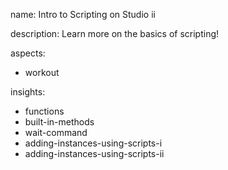 name: Intro to Scripting on Studio ii

description: Learn more on the basics of scripting!

aspects:
- workout

insights:
- functions
- built-in-methods
- wait-command
- adding-instances-using-scripts-i
- adding-instances-using-scripts-ii

